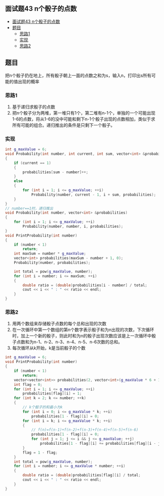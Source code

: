 ## 面试题43 n个骰子的点数

<!-- TOC -->

- [面试题43 n个骰子的点数](#面试题43-n个骰子的点数)
- [题目](#题目)
    - [思路1](#思路1)
    - [实现](#实现)
    - [思路2](#思路2)

<!-- /TOC -->

## 题目
把n个骰子扔在地上，所有骰子朝上一面的点数之和为s，输入n，打印出s所有可能的值出现的概率

### 思路1
1. 基于递归求骰子的点数
2. 把n个骰子分为两堆，第一堆只有1个，第二堆有n-1个，单独的一个可能出现1-6的点数，将从1-6的没中可能和剩下n-1个骰子出现的点数相加，类似于求所有可能的组合。递归推出的条件是只剩下一个骰子。

### 实现

```cpp
int g_maxValue = 6;
void Probability(int number, int current, int sum, vector<int> &probabilities)
{
    if (current == 1)
    {
        probabilities[sum - number]++;
    }
    else
    {
        for (int i = 1; i <= g_maxValue; ++i)
            Probability(number, current - 1, i + sum, probabilities);
    }
}
// number==1时，递归推出
void Probability(int number, vector<int> &probabilities)
{
    for (int i = 1; i <= g_maxValue; ++i)
        Probability(number, number, i, probabilities);
}
void PrintProbability(int number)
{
    if (number < 1)
        return;
    int maxSum = number * g_maxValue;
    vector<int> probabilities(maxSum - number + 1, 0);
    Probability(number, probabilities);

    int total = pow(g_maxValue, number);
    for (int i = number; i <= maxSum; ++i)
    {
        double ratio = (double)probabilities[i - number] / total;
        cout << i << " : " << ratio << endl;
    }
}
``` 

### 思路2
1. 用两个数组来存储骰子点数的每个总和出现的次数
2. 在一次循环中第一个数组的第n个数字表示骰子和为n出现的次数，下次循环时，加上一个新的骰子，则此时和为n的骰子出现次数应该是上一次循环中骰子点数和为n-1、n-2、n-3、n-4、n-5、n-6次数的总和。
3. 每次循环从k开始，k是当前骰子的个数


```cpp
int g_maxValue = 6;
void PrintProbability(int number)
{
    if (number < 1)
        return;
    vector<vector<int>> probabilities(2, vector<int>(g_maxValue * 6 + 1, 0));
    int flag = 0;
    for (int i = 1; i <= g_maxValue; ++i)
        probabilities[flag][i] = 1;
    for (int k = 2; k <= number; ++k)
    {
        // k个骰子的和最小为k
        for (int i = 0; i <= g_maxValue * k; ++i)
            probabilities[1 - flag][i] = 0;
        for (int i = k; i <= g_maxValue * k; ++i)
        {
            // f(n)=f(n-1)+f(n-2)+f(n-3)+f(n-4)+f(n-5)+f(n-6)
            probabilities[1 - flag][i] = 0;
            for (int j = 1; j <= i && j <= g_maxValue; ++j)
                probabilities[1 - flag][i] += probabilities[flag][i - j];
        }
        flag = 1 - flag;
    }
    int total = pow(g_maxValue, number);
    for (int i = number; i <= g_maxValue * number; ++i)
    {
        double ratio = (double)probabilities[flag][i] / total;
        cout << i << " : " << ratio << endl;
    }
}
``` 

